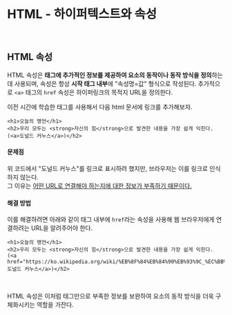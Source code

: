 # HTML - 하이퍼텍스트와 속성
<br>

## HTML 속성
HTML 속성은 **태그에 추가적인 정보를 제공하여 요소의 동작이나 동작 방식을 정의**하는 데 사용되며, 속성은 항상 **시작 태그 내부**에 "속성명=값" 형식으로 작성된다. 추가적으로 `<a>` 태그의 `href` 속성은 하이퍼링크의 목적지 URL을 정의한다.

이전 시간에 학습한 태그를 사용해서 다음 html 문서에 링크를 추가해보자.
```
<h1>오늘의 명언</h1>
<h2>우리 모두는 <strong>자신의 힘</strong>으로 발견한 내용을 가장 쉽게 익힌다. (<a>도널드 커누스</a>)</h2>
```
#### 문제점
위 코드에서 "도널드 커누스"를 링크로 표시하려 했지만, 브라우저는 이를 링크로 인식하지 않는다.  
그 이유는 <u>어떤 URL로 연결해야 하는지에 대한 정보가 부족하기 때문이다.</u>  

#### 해결 방법
이를 해결하려면 아래와 같이 태그 내부에 `href`라는 속성을 사용해 웹 브라우저에게 연결하려는 URL을 알려주어야 한다.
```
<h1>오늘의 명언</h1>
<h2>우리 모두는 <strong>자신의 힘</strong>으로 발견한 내용을 가장 쉽게 익힌다. (<a href="https://ko.wikipedia.org/wiki/%EB%8F%84%EB%84%90%EB%93%9C_%EC%BB%A4%EB%88%84%EC%8A%A4">도널드 커누스</a>)</h2>
```
<br>

HTML 속성은 이처럼 태그만으로 부족한 정보를 보완하여 요소의 동작 방식을 더욱 구체화시키는 역할을 가잔다.
